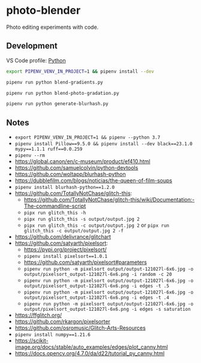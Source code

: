 # photo-blender

Photo editing experiments with code.

## Development

VS Code profile: [Python](https://github.com/joaopalmeiro/vscode-profiles/tree/main/Python)

```bash
export PIPENV_VENV_IN_PROJECT=1 && pipenv install --dev
```

```bash
pipenv run python blend-gradients.py
```

```bash
pipenv run python blend-photo-gradation.py
```

```bash
pipenv run python generate-blurhash.py
```

## Notes

- `export PIPENV_VENV_IN_PROJECT=1 && pipenv --python 3.7`
- `pipenv install Pillow==9.5.0 && pipenv install --dev black==23.1.0 mypy==1.1.1 ruff==0.0.259`
- `pipenv --rm`
- https://global.canon/en/c-museum/product/ef410.html
- https://github.com/samuelcolvin/python-devtools
- https://github.com/woltapp/blurhash-python
- https://dubblefilm.com/blogs/noticias/the-queen-of-film-soups
- `pipenv install blurhash-python==1.2.0`
- https://github.com/TotallyNotChase/glitch-this:
  - https://github.com/TotallyNotChase/glitch-this/wiki/Documentation:-The-commandline-script
  - `pipx run glitch_this -h`
  - `pipx run glitch_this -s output/output.jpg 2`
  - `pipx run glitch_this -c output/output.jpg 2` or `pipx run glitch_this -c output/output.jpg 2 -f`
- https://github.com/delivrance/glitchart
- https://github.com/satyarth/pixelsort:
  - https://pypi.org/project/pixelsort/
  - `pipenv install pixelsort==1.0.1`
  - https://github.com/satyarth/pixelsort#parameters
  - `pipenv run python -m pixelsort output/output-121027l-6x6.jpg -o output/pixelsort_output-121027l-6x6.png -i random -c 20`
  - `pipenv run python -m pixelsort output/output-121027l-6x6.jpg -o output/pixelsort_output-121027l-6x6.png -i edges -t .5`
  - `pipenv run python -m pixelsort output/output-121027l-6x6.jpg -o output/pixelsort_output-121027l-6x6.png -i edges -t .4`
  - `pipenv run python -m pixelsort output/output-121027l-6x6.jpg -o output/pixelsort_output-121027l-6x6.png -i edges -s saturation`
- https://ffglitch.org/
- https://github.com/rkargon/pixelsorter
- https://github.com/osromusic/Glitch-Arts-Resources
- `pipenv install numpy==1.21.6`
- https://scikit-image.org/docs/stable/auto_examples/edges/plot_canny.html
- https://docs.opencv.org/4.7.0/da/d22/tutorial_py_canny.html
